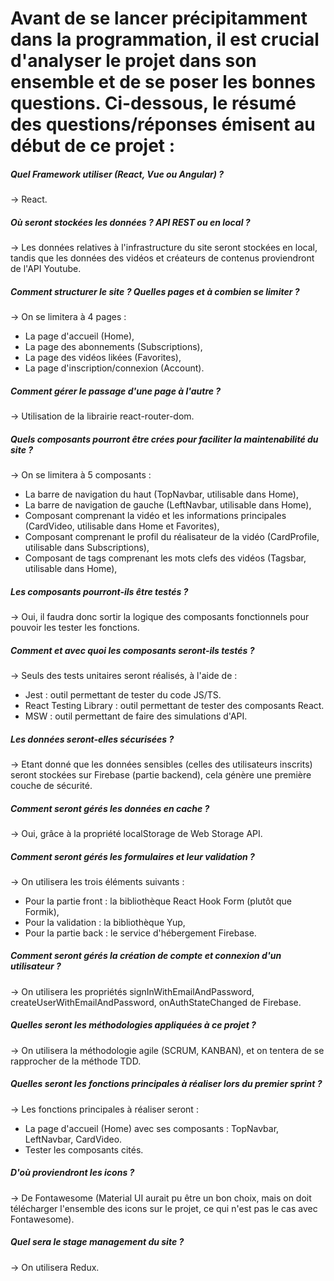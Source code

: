 # Avant de se lancer précipitamment dans la programmation, il est crucial d'analyser le projet dans son ensemble et de se poser les bonnes questions. Ci-dessous, le résumé des questions/réponses émisent au début de ce projet : 

##### Quel Framework utiliser (React, Vue ou Angular) ?
<p>→ React.</p>

##### Où seront stockées les données ? API REST ou en local ?
<p>→ Les données relatives à l'infrastructure du site seront stockées en local, tandis que les données des vidéos et créateurs de contenus proviendront de l'API Youtube.</p>

##### Comment structurer le site ? Quelles pages et à combien se limiter ?
<p>→ On se limitera à 4 pages :</p>
<ul>
<li>La page d'accueil (Home),</li>
<li>La page des abonnements (Subscriptions),</li>
<li>La page des vidéos likées (Favorites),</li>
<li>La page d'inscription/connexion (Account).</li>
</ul>

##### Comment gérer le passage d'une page à l'autre ?
<p>→ Utilisation de la librairie react-router-dom.</p>

##### Quels composants pourront être crées pour faciliter la maintenabilité du site ?
<p>→ On se limitera à 5 composants :</p>
<ul>
<li>La barre de navigation du haut (TopNavbar, utilisable dans Home),</li>
<li>La barre de navigation de gauche (LeftNavbar, utilisable dans Home),</li>
<li>Composant comprenant la vidéo et les informations principales (CardVideo, utilisable dans Home et Favorites),</li>
<li>Composant comprenant le profil du réalisateur de la vidéo (CardProfile, utilisable dans Subscriptions),</li>
<li>Composant de tags comprenant les mots clefs des vidéos (Tagsbar, utilisable dans Home),</li>
</ul>

##### Les composants pourront-ils être testés ?
<p>→ Oui, il faudra donc sortir la logique des composants fonctionnels pour pouvoir les tester les fonctions.</p>

##### Comment et avec quoi les composants seront-ils testés ?
<p>→ Seuls des tests unitaires seront réalisés, à l'aide de : </p>
<ul>
<li>Jest : outil permettant de tester du code JS/TS.</li>
<li>React Testing Library : outil permettant de tester des composants React.</li>
<li>MSW : outil permettant de faire des simulations d'API.</li>
</ul>

##### Les données seront-elles sécurisées ?
<p>→ Etant donné que les données sensibles (celles des utilisateurs inscrits) seront stockées sur Firebase (partie backend), cela génère une première couche de sécurité.</p>

##### Comment seront gérés les données en cache ?
<p>→ Oui, grâce à la propriété localStorage de Web Storage API.</p>

##### Comment seront gérés les formulaires et leur validation ?
<p>→ On utilisera les trois éléments suivants :</p>
<ul>
<li>Pour la partie front : la bibliothèque React Hook Form (plutôt que Formik),</li>
<li>Pour la validation : la bibliothèque Yup,</li>
<li>Pour la partie back : le service d'hébergement Firebase.</li>
</ul>

##### Comment seront gérés la création de compte et connexion d'un utilisateur ?
<p>→ On utilisera les propriétés signInWithEmailAndPassword, createUserWithEmailAndPassword, onAuthStateChanged de Firebase.</p>

##### Quelles seront les méthodologies appliquées à ce projet ?
<p>→ On utilisera la méthodologie agile (SCRUM, KANBAN), et on tentera de se rapprocher de la méthode TDD.</p>

##### Quelles seront les fonctions principales à réaliser lors du premier sprint ?
<p>→ Les fonctions principales à réaliser seront : </p>
<ul>
<li>La page d'accueil (Home) avec ses composants : TopNavbar, LeftNavbar, CardVideo.</li>
<li>Tester les composants cités.</li>
</ul>

##### D'où proviendront les icons ?
<p>→ De Fontawesome (Material UI aurait pu être un bon choix, mais on doit télécharger l'ensemble des icons sur le projet, ce qui n'est pas le cas avec Fontawesome).</p>

##### Quel sera le stage management du site ?
<p>→ On utilisera Redux.</p>
